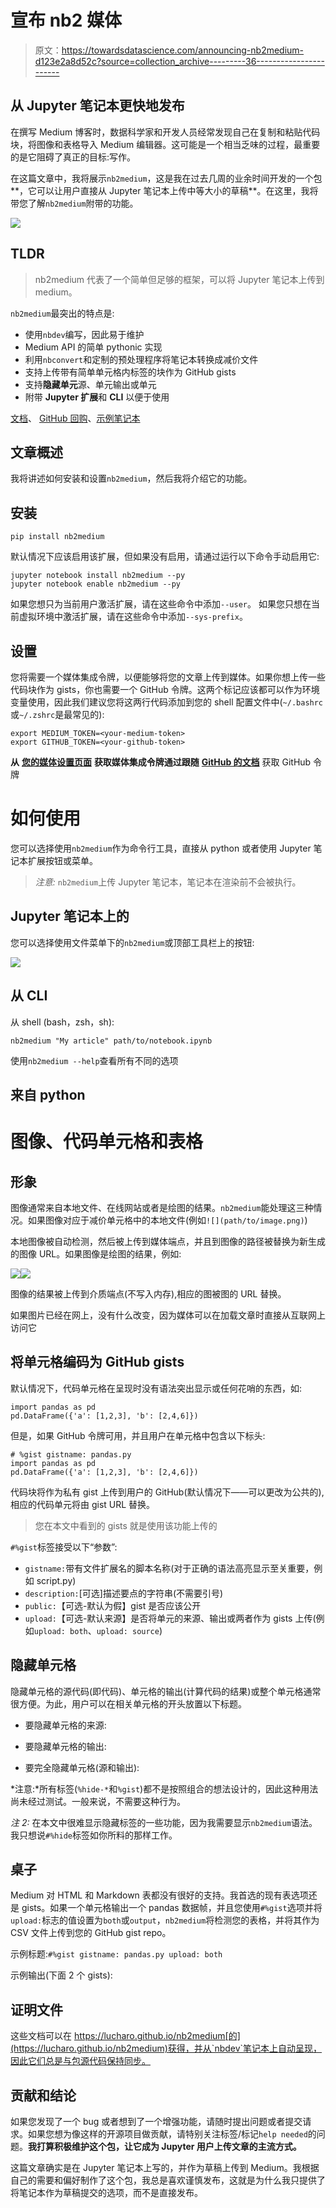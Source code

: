 # 宣布 nb2 媒体

> 原文：<https://towardsdatascience.com/announcing-nb2medium-d123e2a8d52c?source=collection_archive---------36----------------------->

## 从 Jupyter 笔记本更快地发布

在撰写 Medium 博客时，数据科学家和开发人员经常发现自己在复制和粘贴代码块，将图像和表格导入 Medium 编辑器。这可能是一个相当乏味的过程，最重要的是它阻碍了真正的目标:写作。

在这篇文章中，我将展示`nb2medium`，这是我在过去几周的业余时间开发的一个包**，它可以让用户直接从 Jupyter 笔记本上传中等大小的草稿**。在这里，我将带您了解`nb2medium`附带的功能。

![](img/a884c7eacff20fd515341c7e748aab7e.png)

## TLDR

> nb2medium 代表了一个简单但足够的框架，可以将 Jupyter 笔记本上传到 medium。

`nb2medium`最突出的特点是:

*   使用`nbdev`编写，因此易于维护
*   Medium API 的简单 pythonic 实现
*   利用`nbconvert`和定制的预处理程序将笔记本转换成减价文件
*   支持上传带有简单单元格内标签的块作为 GitHub gists
*   支持**隐藏单元**源、单元输出或单元
*   附带 **Jupyter 扩展**和 **CLI** 以便于使用

[文档](https://luischaves.xyz/nb2medium/)、 [GitHub 回购](https://github.com/lucharo/nb2medium)、[示例笔记本](https://github.com/lucharo/nb2medium/tree/master/samples)

## 文章概述

我将讲述如何安装和设置`nb2medium`，然后我将介绍它的功能。

## **安装**

`pip install nb2medium`

默认情况下应该启用该扩展，但如果没有启用，请通过运行以下命令手动启用它:

```
jupyter notebook install nb2medium --py
jupyter notebook enable nb2medium --py
```

如果您想只为当前用户激活扩展，请在这些命令中添加`--user`。
如果您只想在当前虚拟环境中激活扩展，请在这些命令中添加`--sys-prefix`。

## 设置

您将需要一个媒体集成令牌，以便能够将您的文章上传到媒体。如果你想上传一些代码块作为 gists，你也需要一个 GitHub 令牌。这两个标记应该都可以作为环境变量使用，因此我们建议您将这两行代码添加到您的 shell 配置文件中(`~/.bashrc`或`~/.zshrc`是最常见的):

```
export MEDIUM_TOKEN=<your-medium-token>
export GITHUB_TOKEN=<your-github-token>
```

**从** [**您的媒体设置页面**](https://medium.com/me/settings) **获取媒体集成令牌通过跟随** [**GitHub 的文档**](https://docs.github.com/en/github/authenticating-to-github/creating-a-personal-access-token) 获取 GitHub 令牌

# 如何使用

您可以选择使用`nb2medium`作为命令行工具，直接从 python 或者使用 Jupyter 笔记本扩展按钮或菜单。

> *注意:* `nb2medium`上传 Jupyter 笔记本，笔记本在渲染前不会被执行。

## Jupyter 笔记本上的

您可以选择使用文件菜单下的`nb2medium`或顶部工具栏上的按钮:

![](img/c28701136aabd9697c9c0fb82988c37b.png)

## 从 CLI

从 shell (bash，zsh，sh):

```
nb2medium "My article" path/to/notebook.ipynb
```

使用`nb2medium --help`查看所有不同的选项

## 来自 python

# 图像、代码单元格和表格

## 形象

图像通常来自本地文件、在线网站或者是绘图的结果。`nb2medium`能处理这三种情况。如果图像对应于减价单元格中的本地文件(例如`![](path/to/image.png)`)

本地图像被自动检测，然后被上传到媒体端点，并且到图像的路径被替换为新生成的图像 URL。如果图像是绘图的结果，例如:

![](img/70126f8858c1929e3ada5e30da170497.png)![](img/45b8fefa989f736c2058f6e77d340b2c.png)

图像的结果被上传到介质端点(不写入内存),相应的图被图的 URL 替换。

如果图片已经在网上，没有什么改变，因为媒体可以在加载文章时直接从互联网上访问它

## 将单元格编码为 GitHub gists

默认情况下，代码单元格在呈现时没有语法突出显示或任何花哨的东西，如:

```
import pandas as pd
pd.DataFrame({'a': [1,2,3], 'b': [2,4,6]})
```

但是，如果 GitHub 令牌可用，并且用户在单元格中包含以下标头:

```
# %gist gistname: pandas.py
import pandas as pd
pd.DataFrame({'a': [1,2,3], 'b': [2,4,6]})
```

代码块将作为私有 gist 上传到用户的 GitHub(默认情况下——可以更改为公共的),相应的代码单元将由 gist URL 替换。

> 您在本文中看到的 gists 就是使用该功能上传的

`#%gist`标签接受以下“参数”:

*   `gistname:`带有文件扩展名的脚本名称(对于正确的语法高亮显示至关重要，例如 script.py)
*   `description:`[可选]描述要点的字符串(不需要引号)
*   `public:`【可选-默认为假】gist 是否应该公开
*   `upload:`【可选-默认来源】是否将单元的来源、输出或两者作为 gists 上传(例如`upload: both`、`upload: source`)

## 隐藏单元格

隐藏单元格的源代码(即代码)、单元格的输出(计算代码的结果)或整个单元格通常很方便。为此，用户可以在相关单元格的开头放置以下标题。

*   要隐藏单元格的来源:

*   要隐藏单元格的输出:

*   要完全隐藏单元格(源和输出):

*注意:*所有标签(`%hide-*`和`%gist`)都不是按照组合的想法设计的，因此这种用法尚未经过测试。一般来说，不需要这种行为。

*注 2:* 在本文中很难显示隐藏标签的一些功能，因为我需要显示`nb2medium`语法。我只想说`#%hide`标签如你所料的那样工作。

## 桌子

Medium 对 HTML 和 Markdown 表都没有很好的支持。我首选的现有表选项还是 gists。如果一个单元格输出一个 pandas 数据帧，并且您使用`#%gist`选项并将`upload:`标志的值设置为`both`或`output`，`nb2medium`将检测您的表格，并将其作为 CSV 文件上传到您的 GitHub gist repo。

示例标题:`#%gist gistname: pandas.py upload: both`

示例输出(下面 2 个 gists):

## 证明文件

这些文档可以在 https://lucharo.github.io/nb2medium[的](https://lucharo.github.io/nb2medium)获得，并从`nbdev`笔记本上自动呈现，因此它们总是与包源代码保持同步。

## 贡献和结论

如果您发现了一个 bug 或者想到了一个增强功能，请随时提出问题或者提交请求。如果您想为像这样的开源项目做贡献，请特别关注标签/标记`help needed`的问题。**我打算积极维护这个包，让它成为 Jupyter 用户上传文章的主流方式。**

这篇文章确实是在 Jupyter 笔记本上写的，并作为草稿上传到 Medium。我根据自己的需要和偏好制作了这个包，我总是喜欢谨慎发布，这就是为什么我只提供了将笔记本作为草稿提交的选项，而不是直接发布。